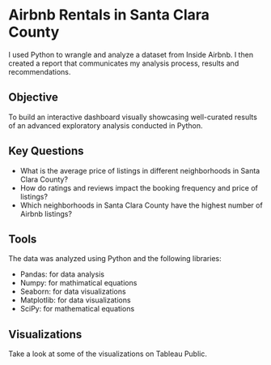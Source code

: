 # Airbnb Rentals in Santa Clara County
I used Python to wrangle and analyze a dataset from Inside Airbnb. I then created a report that communicates my analysis process, results and recommendations.

## Objective
To build an interactive dashboard visually showcasing well-curated results of an advanced exploratory analysis conducted in Python.

## Key Questions
-  What is the average price of listings in different neighborhoods in Santa Clara County?
- How do ratings and reviews impact the booking frequency and price of listings?
- Which neighborhoods in Santa Clara County have the highest number of Airbnb listings? 

## Tools
The data was analyzed using Python and the following libraries:

- Pandas: for data analysis
- Numpy: for mathimatical equations
- Seaborn: for data visualizations
- Matplotlib: for data visualizations
- SciPy: for mathematical equations

## Visualizations
Take a look at some of the visualizations on Tableau Public.
